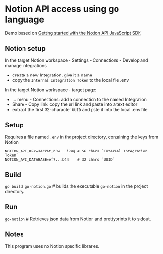 # Notion API access using go language

Demo based on [Getting started with the Notion API JavaScript SDK](https://dev.to/craigaholliday/getting-started-with-the-notion-api-javascript-sdk-c50)

## Notion setup

In the target Notion workspace - Settings - Connections - Develop and manage integrations:

- create a new Integration, give it a name
- copy the `Internal Integration Token` to the local file .env

In the target Notion workspace - target page:

- ... menu - Connections: add a connection to the named Integration
- Share - Copy link: copy the url link and paste into a text editor
- extract the first 32-character `UUID` and pste it into the local .env file

## Setup

Requires a file named `.env` in the project directory, containing the keys from Notion

```
NOTION_API_KEY=secret_n3w...iZWq # 56 chars `Internal Integration Token`
NOTION_API_DATABASE=ef7...b44    # 32 chars `UUID`
```

## Build

`go build go-notion.go` # builds the executable `go-notion` in the project directory.

## Run

`go-notion` # Retrieves json data from Notion and prettyprints it to stdout.

## Notes

This program uses no Notion specific libraries.
